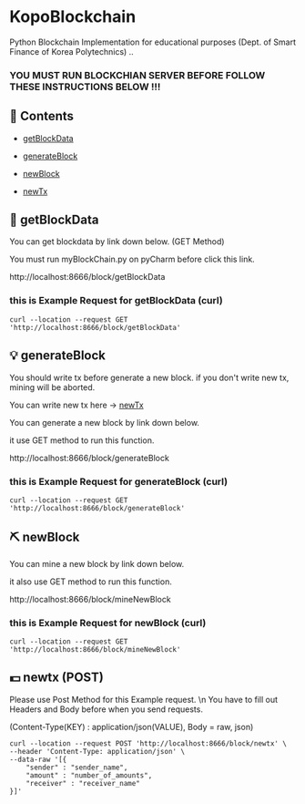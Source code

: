 # KopoBlockchain
Python Blockchain Implementation for educational purposes (Dept. of Smart Finance of Korea Polytechnics)
..

### YOU MUST RUN BLOCKCHIAN SERVER BEFORE FOLLOW THESE INSTRUCTIONS BELOW !!!

## 📖 Contents

- [getBlockData](#-getBlockData)

- [generateBlock](#-generateBlock)

- [newBlock](#-newBlock)

- [newTx](#-newTx-post)







## 🧱 getBlockData

You can get blockdata by link down below. (GET Method)

You must run myBlockChain.py on pyCharm before click this link.

http://localhost:8666/block/getBlockData

### this is Example Request for getBlockData (curl)
```
curl --location --request GET 'http://localhost:8666/block/getBlockData'
```

## 💡 generateBlock
You should write tx before generate a new block. if you don't write new tx, mining will be aborted.

You can write new tx here -> [newTx](#-newTx-post)

You can generate a new block by link down below.

it use GET method to run this function.

http://localhost:8666/block/generateBlock

### this is Example Request for generateBlock (curl)
```
curl --location --request GET 'http://localhost:8666/block/generateBlock'
```

## ⛏ newBlock

You can mine a new block by link down below.

it also use GET method to run this function.

http://localhost:8666/block/mineNewBlock

### this is Example Request for newBlock (curl)
```
curl --location --request GET 'http://localhost:8666/block/mineNewBlock'
```


## 💵 newtx (POST)
Please use Post Method for this Example request. \n
You have to fill out Headers and Body before when you send requests.

(Content-Type(KEY) : application/json(VALUE), Body = raw, json)

```
curl --location --request POST 'http://localhost:8666/block/newtx' \
--header 'Content-Type: application/json' \
--data-raw '[{
    "sender" : "sender_name",
    "amount" : "number_of_amounts",
    "receiver" : "receiver_name"
}]'
```
